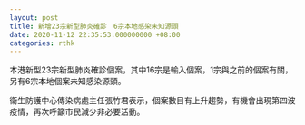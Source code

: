 ```yaml
---
layout: post
title: 新增23宗新型肺炎確診　6宗本地感染未知源頭
date: 2020-11-12 22:35:53.000000000 +08:00
categories: rthk
---
```


本港新型23宗新型肺炎確診個案，其中16宗是輸入個案，1宗與之前的個案有關，另有6宗本地個案未知感染源頭。

衞生防護中心傳染病處主任張竹君表示，個案數目有上升趨勢，有機會出現第四波疫情，再次呼籲市民減少非必要活動。
